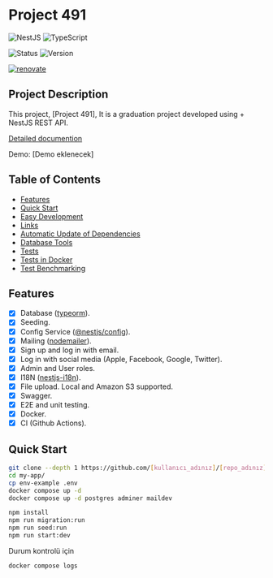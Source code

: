 # Project 491

![NestJS](https://img.shields.io/badge/NestJS-v7.0.0-red?logo=nestjs)
![TypeScript](https://img.shields.io/badge/TypeScript-v4.0-blue?logo=typescript)

![Status](https://img.shields.io/badge/status-development-yellowgreen)
![Version](https://img.shields.io/badge/version-0.0.1-blue)

[![renovate](https://img.shields.io/badge/renovate-enabled-%231A1F6C?logo=renovatebot)](https://app.renovatebot.com/dashboard)

## Project Description

This project, [Project 491], It is a graduation project developed using + NestJS REST API.

[Detailed documention](/docs/readme.md)

Demo: [Demo eklenecek]

## Table of Contents

- [Features](#özellikler)
- [Quick Start](#hızlı-başlangıç)
- [Easy Development](#rahat-geliştirme)
- [Links](#bağlantılar)
- [Automatic Update of Dependencies](#bağımlılıkların-otomatik-güncellenmesi)
- [Database Tools](#veritabanı-araçları)
- [Tests](#testler)
- [Tests in Docker](#docker-içinde-testler)
- [Test Benchmarking](#test-benchmarking)

## Features

- [x] Database ([typeorm](https://www.npmjs.com/package/typeorm)).
- [x] Seeding.
- [x] Config Service ([@nestjs/config](https://www.npmjs.com/package/@nestjs/config)).
- [x] Mailing ([nodemailer](https://www.npmjs.com/package/nodemailer)).
- [x] Sign up and log in with email.
- [x] Log in with social media (Apple, Facebook, Google, Twitter).
- [x] Admin and User roles.
- [x] I18N ([nestjs-i18n](https://www.npmjs.com/package/nestjs-i18n)).
- [x] File upload. Local and Amazon S3 supported.
- [x] Swagger.
- [x] E2E and unit testing.
- [x] Docker.
- [x] CI (Github Actions).

## Quick Start

```bash
git clone --depth 1 https://github.com/[kullanıcı_adınız]/[repo_adınız].git my-app
cd my-app/
cp env-example .env
docker compose up -d
docker compose up -d postgres adminer maildev

npm install
npm run migration:run
npm run seed:run
npm run start:dev
```

Durum kontrolü için

```bash
docker compose logs
```
